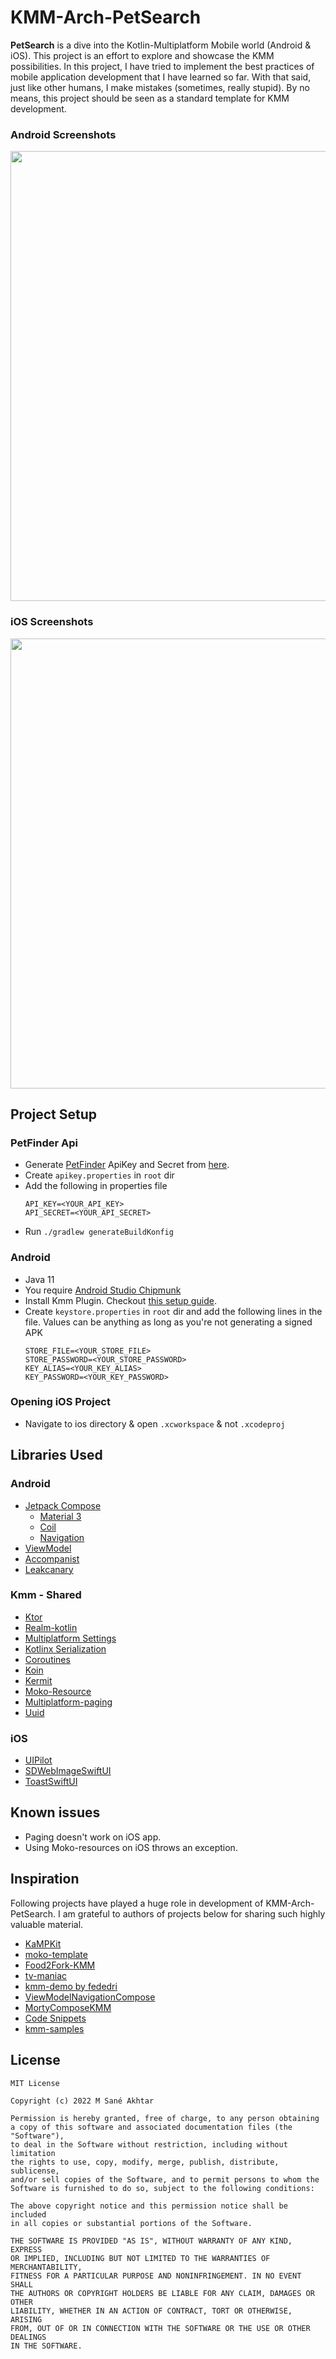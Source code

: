 # KMM-Arch-PetSearch


**PetSearch** is a dive into the Kotlin-Multiplatform Mobile world (Android & iOS). This project is an effort to explore and showcase the KMM possibilities. 
In this project, I have tried to implement the best practices of mobile application development that I have learned so far.
With that said, just like other humans, I make mistakes (sometimes, really stupid). By no means, this project should be seen as a standard template for KMM development.

### Android Screenshots
<div id="android" align="start">
  <img src="https://user-images.githubusercontent.com/22452092/189470388-1b2de36e-9927-4607-bf40-539f0e35b350.png" width="720"/>
</div>

### iOS Screenshots
<div id="android" align="start">
  <img src="https://user-images.githubusercontent.com/22452092/189470396-3345c1a5-b65c-4b98-9836-4113bff565cb.png" width="720"/>
</div>

## Project Setup

### PetFinder Api
- Generate [PetFinder](https://www.petfinder.com) ApiKey and Secret from [here](https://www.petfinder.com/developers/).
- Create `apikey.properties` in `root` dir
- Add the following in properties file
    ```
    API_KEY=<YOUR_API_KEY>
    API_SECRET=<YOUR_API_SECRET>
    ```
- Run `./gradlew generateBuildKonfig`


### Android
- Java 11
- You require [Android Studio Chipmunk](https://developer.android.com/studio/releases)
- Install Kmm Plugin. Checkout [this setup guide](https://kotlinlang.org/docs/kmm-setup.html).
- Create `keystore.properties` in `root` dir and add the following lines in the file. Values can be anything as long as you're not generating a signed APK
    ```
    STORE_FILE=<YOUR_STORE_FILE>
    STORE_PASSWORD=<YOUR_STORE_PASSWORD>
    KEY_ALIAS=<YOUR_KEY_ALIAS>
    KEY_PASSWORD=<YOUR_KEY_PASSWORD>
    ```


### Opening iOS Project
- Navigate to ios directory & open `.xcworkspace` & not `.xcodeproj`




## Libraries Used
### Android
* [Jetpack Compose](https://developer.android.com/jetpack/compose)
    * [Material 3](https://m3.material.io/get-started)
    * [Coil](https://coil-kt.github.io/coil/compose/)
    * [Navigation](https://developer.android.com/jetpack/compose/navigation)
* [ViewModel](https://developer.android.com/topic/libraries/architecture/viewmodel)
* [Accompanist](https://github.com/google/accompanist)
* [Leakcanary](https://github.com/square/leakcanary)

### Kmm - Shared
* [Ktor](https://ktor.io/)
* [Realm-kotlin](https://github.com/realm/realm-kotlin)
* [Multiplatform Settings](https://github.com/russhwolf/multiplatform-settings)
* [Kotlinx Serialization](https://ktor.io/docs/kotlin-serialization.html)
* [Coroutines](https://github.com/Kotlin/kotlinx.coroutines#multiplatform)
* [Koin](https://insert-koin.io)
* [Kermit](https://github.com/touchlab/Kermit)
* [Moko-Resource](https://github.com/icerockdev/moko-resources)
* [Multiplatform-paging](https://github.com/kuuuurt/multiplatform-paging)
* [Uuid](https://github.com/benasher44/uuid)

### iOS
* [UIPilot](https://github.com/canopas/UIPilot)
* [SDWebImageSwiftUI](https://github.com/SDWebImage/SDWebImageSwiftUI)
* [ToastSwiftUI](https://github.com/huynguyencong/ToastSwiftUI)


## Known issues
* Paging doesn't work on iOS app. 
* Using Moko-resources on iOS throws an exception.


## Inspiration
Following projects have played a huge role in development of KMM-Arch-PetSearch.
I am grateful to authors of projects below for sharing such highly valuable material.
- [KaMPKit](https://github.com/touchlab/KaMPKit)
- [moko-template](https://github.com/icerockdev/moko-template)
- [Food2Fork-KMM](https://github.com/mitchtabian/Food2Fork-KMM)
- [tv-maniac](https://github.com/c0de-wizard/tv-maniac)
- [kmm-demo by fededri](https://github.com/fededri/kmm-demo)
- [ViewModelNavigationCompose](https://github.com/Frank1234/ViewModelNavigationCompose)
- [MortyComposeKMM](https://github.com/joreilly/MortyComposeKMM)
- [Code Snippets](https://github.com/android/compose-samples)
- [kmm-samples](https://kotlinlang.org/docs/multiplatform-mobile-samples.html)




## License

```
MIT License

Copyright (c) 2022 M Sané Akhtar

Permission is hereby granted, free of charge, to any person obtaining 
a copy of this software and associated documentation files (the "Software"),
to deal in the Software without restriction, including without limitation 
the rights to use, copy, modify, merge, publish, distribute, sublicense, 
and/or sell copies of the Software, and to permit persons to whom the 
Software is furnished to do so, subject to the following conditions:

The above copyright notice and this permission notice shall be included
in all copies or substantial portions of the Software.

THE SOFTWARE IS PROVIDED "AS IS", WITHOUT WARRANTY OF ANY KIND, EXPRESS
OR IMPLIED, INCLUDING BUT NOT LIMITED TO THE WARRANTIES OF MERCHANTABILITY, 
FITNESS FOR A PARTICULAR PURPOSE AND NONINFRINGEMENT. IN NO EVENT SHALL 
THE AUTHORS OR COPYRIGHT HOLDERS BE LIABLE FOR ANY CLAIM, DAMAGES OR OTHER 
LIABILITY, WHETHER IN AN ACTION OF CONTRACT, TORT OR OTHERWISE, ARISING 
FROM, OUT OF OR IN CONNECTION WITH THE SOFTWARE OR THE USE OR OTHER DEALINGS 
IN THE SOFTWARE.

```
